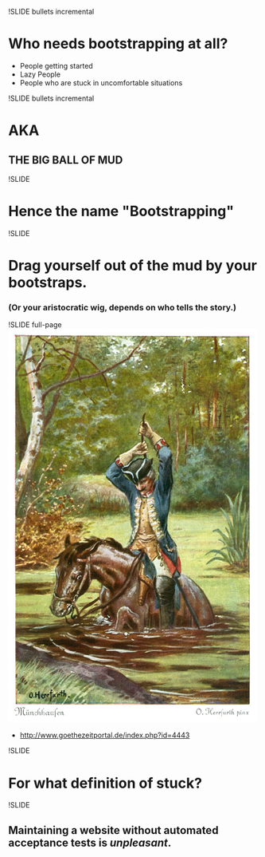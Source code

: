 !SLIDE bullets incremental
# Who needs bootstrapping at all? #

* People getting started
* Lazy People
* People who are stuck in uncomfortable situations

!SLIDE bullets incremental 

# AKA
## THE BIG BALL OF MUD

!SLIDE

# Hence the name "Bootstrapping"

!SLIDE

# Drag yourself out of the mud by your bootstraps.
### (Or your aristocratic wig, depends on who tells the story.)

!SLIDE full-page
![Muenchhausen drags himself out of the mud](bootstrapping.jpg)

* http://www.goethezeitportal.de/index.php?id=4443

!SLIDE

# For what definition of stuck?

!SLIDE
## Maintaining a website without automated acceptance tests is _unpleasant_.
